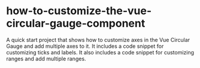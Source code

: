 # how-to-customize-the-vue-circular-gauge-component
A quick start project that shows how to customize axes in the Vue Circular Gauge and add multiple axes to it. It includes a code snippet for customizing ticks and labels. It also includes a code snippet for customizing ranges and add multiple ranges.
